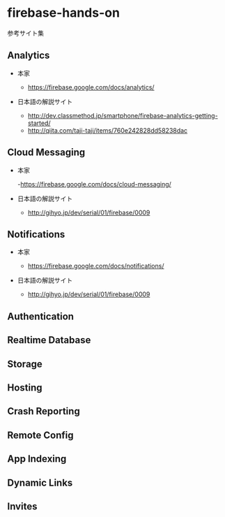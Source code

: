 # firebase-hands-on

参考サイト集

## Analytics

- 本家
  
  - https://firebase.google.com/docs/analytics/

- 日本語の解説サイト

  - http://dev.classmethod.jp/smartphone/firebase-analytics-getting-started/
  - http://qiita.com/taji-taji/items/760e242828dd58238dac

## Cloud Messaging

- 本家
  
  -https://firebase.google.com/docs/cloud-messaging/

- 日本語の解説サイト
  - http://gihyo.jp/dev/serial/01/firebase/0009

## Notifications

- 本家
  
  - https://firebase.google.com/docs/notifications/

- 日本語の解説サイト

  - http://gihyo.jp/dev/serial/01/firebase/0009

## Authentication

## Realtime Database

## Storage

## Hosting

## Crash Reporting

## Remote Config

## App Indexing

## Dynamic Links

## Invites
